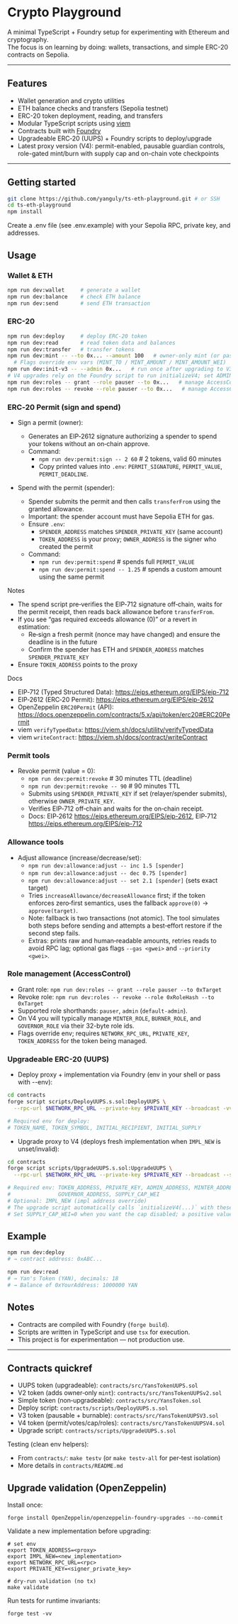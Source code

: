# Crypto Playground

A minimal TypeScript + Foundry setup for experimenting with Ethereum and cryptography.  
The focus is on learning by doing: wallets, transactions, and simple ERC-20 contracts on Sepolia.

---

## Features

- Wallet generation and crypto utilities  
- ETH balance checks and transfers (Sepolia testnet)  
- ERC-20 token deployment, reading, and transfers  
- Modular TypeScript scripts using [viem](https://viem.sh/)  
- Contracts built with [Foundry](https://book.getfoundry.sh/)
- Upgradeable ERC‑20 (UUPS) + Foundry scripts to deploy/upgrade
- Latest proxy version (V4): permit-enabled, pausable guardian controls, role-gated mint/burn with supply cap and on-chain vote checkpoints

---

## Getting started

```bash
git clone https://github.com/yanguly/ts-eth-playground.git # or SSH
cd ts-eth-playground
npm install
```

Create a .env file (see .env.example) with your Sepolia RPC, private key, and addresses.

## Usage

### Wallet & ETH

```bash
npm run dev:wallet     # generate a wallet
npm run dev:balance    # check ETH balance
npm run dev:send       # send ETH transaction
```

### ERC-20

```bash
npm run dev:deploy     # deploy ERC-20 token
npm run dev:read       # read token data and balances
npm run dev:transfer   # transfer tokens
npm run dev:mint -- --to 0x... --amount 100   # owner-only mint (or pass --amount-wei)
  # Flags override env vars (MINT_TO / MINT_AMOUNT / MINT_AMOUNT_WEI)
npm run dev:init-v3 -- --admin 0x...   # run once after upgrading to V3
# V4 upgrades rely on the Foundry script to run initializeV4; set ADMIN/MINTER/BURNER/GOVERNOR/SUPPLY_CAP envs before upgrading
npm run dev:roles -- grant --role pauser --to 0x...   # manage AccessControl roles
npm run dev:roles -- revoke --role pauser --to 0x...   # manage AccessControl roles
```

### ERC‑20 Permit (sign and spend)

- Sign a permit (owner):
  - Generates an EIP‑2612 signature authorizing a spender to spend your tokens without an on‑chain approve.
  - Command:
    - `npm run dev:permit:sign -- 2 60`  # 2 tokens, valid 60 minutes
    - Copy printed values into `.env`: `PERMIT_SIGNATURE`, `PERMIT_VALUE`, `PERMIT_DEADLINE`.

- Spend with the permit (spender):
  - Spender submits the permit and then calls `transferFrom` using the granted allowance.
  - Important: the spender account must have Sepolia ETH for gas.
  - Ensure `.env`:
    - `SPENDER_ADDRESS` matches `SPENDER_PRIVATE_KEY` (same account)
    - `TOKEN_ADDRESS` is your proxy; `OWNER_ADDRESS` is the signer who created the permit
  - Command:
    - `npm run dev:permit:spend`          # spends full `PERMIT_VALUE`
    - `npm run dev:permit:spend -- 1.25`  # spends a custom amount using the same permit

Notes

- The spend script pre‑verifies the EIP‑712 signature off‑chain, waits for the permit receipt, then reads back allowance before `transferFrom`.
- If you see “gas required exceeds allowance (0)” or a revert in estimation:
  - Re‑sign a fresh permit (nonce may have changed) and ensure the deadline is in the future
  - Confirm the spender has ETH and `SPENDER_ADDRESS` matches `SPENDER_PRIVATE_KEY`
- Ensure `TOKEN_ADDRESS` points to the proxy

Docs
- EIP‑712 (Typed Structured Data): https://eips.ethereum.org/EIPS/eip-712
- EIP‑2612 (ERC‑20 Permit): https://eips.ethereum.org/EIPS/eip-2612
- OpenZeppelin `ERC20Permit` (API): https://docs.openzeppelin.com/contracts/5.x/api/token/erc20#ERC20Permit
- viem `verifyTypedData`: https://viem.sh/docs/utility/verifyTypedData
- viem `writeContract`: https://viem.sh/docs/contract/writeContract

### Permit tools

- Revoke permit (value = 0):
  - `npm run dev:permit:revoke`          # 30 minutes TTL (deadline)
  - `npm run dev:permit:revoke -- 90`    # 90 minutes TTL
  - Submits using `SPENDER_PRIVATE_KEY` if set (relayer/spender submits), otherwise `OWNER_PRIVATE_KEY`.
  - Verifies EIP‑712 off‑chain and waits for the on‑chain receipt.
  - Docs: EIP‑2612 https://eips.ethereum.org/EIPS/eip-2612, EIP‑712 https://eips.ethereum.org/EIPS/eip-712

### Allowance tools

- Adjust allowance (increase/decrease/set):
  - `npm run dev:allowance:adjust -- inc 1.5 [spender]`
  - `npm run dev:allowance:adjust -- dec 0.75 [spender]`
  - `npm run dev:allowance:adjust -- set 2.1 [spender]` (sets exact target)
  - Tries `increaseAllowance/decreaseAllowance` first; if the token enforces zero‑first semantics, uses the fallback `approve(0)` → `approve(target)`.
  - Note: fallback is two transactions (not atomic). The tool simulates both steps before sending and attempts a best‑effort restore if the second step fails.
  - Extras: prints raw and human‑readable amounts, retries reads to avoid RPC lag; optional gas flags `--gas <gwei>` and `--priority <gwei>`.

### Role management (AccessControl)

- Grant role: `npm run dev:roles -- grant --role pauser --to 0xTarget`
- Revoke role: `npm run dev:roles -- revoke --role 0xRoleHash --to 0xTarget`
- Supported role shorthands: `pauser`, `admin` (`default-admin`).
- On V4 you will typically manage `MINTER_ROLE`, `BURNER_ROLE`, and `GOVERNOR_ROLE` via their 32-byte role ids.
- Flags override env; requires `NETWORK_RPC_URL`, `PRIVATE_KEY`, `TOKEN_ADDRESS` for the token being managed.

### Upgradeable ERC-20 (UUPS)

- Deploy proxy + implementation via Foundry (env in your shell or pass with --env):

```bash
cd contracts
forge script scripts/DeployUUPS.s.sol:DeployUUPS \
  --rpc-url $NETWORK_RPC_URL --private-key $PRIVATE_KEY --broadcast -vv

# Required env for deploy:
# TOKEN_NAME, TOKEN_SYMBOL, INITIAL_RECIPIENT, INITIAL_SUPPLY
```

- Upgrade proxy to V4 (deploys fresh implementation when `IMPL_NEW` is unset/invalid):

```bash
cd contracts
forge script scripts/UpgradeUUPS.s.sol:UpgradeUUPS \
  --rpc-url $NETWORK_RPC_URL --private-key $PRIVATE_KEY --broadcast --skip-simulation -vv

# Required env: TOKEN_ADDRESS, PRIVATE_KEY, ADMIN_ADDRESS, MINTER_ADDRESS, BURNER_ADDRESS,
#               GOVERNOR_ADDRESS, SUPPLY_CAP_WEI
# Optional: IMPL_NEW (impl address override)
# The upgrade script automatically calls `initializeV4(...)` with these values.
# Set SUPPLY_CAP_WEI=0 when you want the cap disabled; a positive value enforces a ceiling.
```

## Example

```bash
npm run dev:deploy
# → contract address: 0xABC...

npm run dev:read
# → Yan's Token (YAN), decimals: 18
# → Balance of 0xYourAddress: 1000000 YAN
```

## Notes

- Contracts are compiled with Foundry (`forge build`).
- Scripts are written in TypeScript and use `tsx` for execution.
- This project is for experimentation — not production use.

---

## Contracts quickref

- UUPS token (upgradeable): `contracts/src/YansTokenUUPS.sol`  
- V2 token (adds owner‑only `mint`): `contracts/src/YansTokenUUPSv2.sol`  
- Simple token (non‑upgradeable): `contracts/src/YansToken.sol`  
- Deploy script: `contracts/scripts/DeployUUPS.s.sol`  
- V3 token (pausable + burnable): `contracts/src/YansTokenUUPSV3.sol`
- V4 token (permit/votes/cap/roles): `contracts/src/YansTokenUUPSV4.sol`
- Upgrade script: `contracts/scripts/UpgradeUUPS.s.sol`

Testing (clean env helpers):
- From `contracts/`: `make testv` (or `make testv-all` for per‑test isolation)  
- More details in `contracts/README.md`
## Upgrade validation (OpenZeppelin)

Install once:

```
forge install OpenZeppelin/openzeppelin-foundry-upgrades --no-commit
```

Validate a new implementation before upgrading:

```
# set env
export TOKEN_ADDRESS=<proxy>
export IMPL_NEW=<new_implementation>
export NETWORK_RPC_URL=<rpc>
export PRIVATE_KEY=<signer_private_key>

# dry-run validation (no tx)
make validate
```

Run tests for runtime invariants:

```
forge test -vv
```
